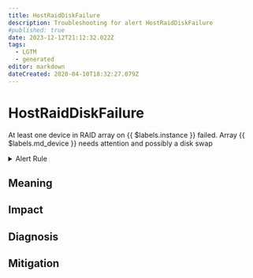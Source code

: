 ```yaml
---
title: HostRaidDiskFailure
description: Troubleshooting for alert HostRaidDiskFailure
#published: true
date: 2023-12-12T21:12:32.022Z
tags: 
  - LGTM
  - generated
editor: markdown
dateCreated: 2020-04-10T18:32:27.079Z
---
```


# HostRaidDiskFailure

At least one device in RAID array on {{ $labels.instance }} failed. Array {{ $labels.md_device }} needs attention and possibly a disk swap

<details>
  <summary>Alert Rule</summary>

{{% rule "host-and-hardware/node-exporter.yml" "HostRaidDiskFailure" %}}

{{% comment %}}

```yaml
alert: HostRaidDiskFailure
expr: (node_md_disks{state="failed"} > 0) * on(instance) group_left (nodename) node_uname_info{nodename=~".+"}
for: 2m
labels:
    severity: warning
annotations:
    summary: Host RAID disk failure (instance {{ $labels.instance }})
    description: |-
        At least one device in RAID array on {{ $labels.instance }} failed. Array {{ $labels.md_device }} needs attention and possibly a disk swap
          VALUE = {{ $value }}
          LABELS = {{ $labels }}
    runbook: https://github.com/srerun/prometheus-alerts/blob/main/content/runbooks/node-exporter/HostRaidDiskFailure.md

```

{{% /comment %}}

</details>


## Meaning
[//]: # "Short paragraph that explains what the alert means"


## Impact
[//]: # "What could / will happen if the alert is not addressed"



## Diagnosis
[//]: # "Steps to take to identify the cause of the problem"



## Mitigation
[//]: # "The steps necessary to resolve the alert"
